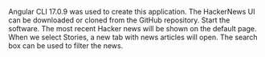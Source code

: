 Angular CLI 17.0.9 was used to create this application.
The HackerNews UI can be downloaded or cloned from the GitHub repository.
Start the software.
The most recent Hacker news will be shown on the default page.
When we select Stories, a new tab with news articles will open.
The search box can be used to filter the news.

